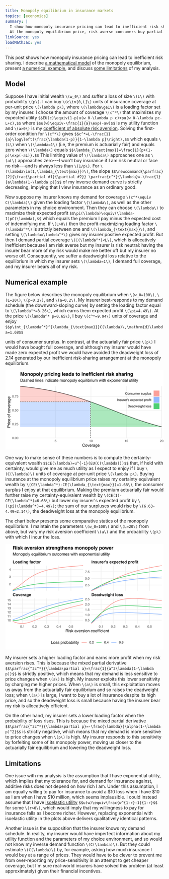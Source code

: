 ```yaml
---
title: Monopoly equilibrium in insurance markets
topics: [economics]
summary: |
  I show how monopoly insurance pricing can lead to inefficient risk sharing.
  At the monopoly equilibrium price, risk averse consumers buy partial coverage only, which is allocatively inefficient if the insurer is risk neutral.
linkSource: yes
loadMathJax: yes
---
```


This post shows how monopoly insurance pricing can lead to inefficient risk sharing.
I describe [a mathematical model](#model) of the monopoly equilibrium, present [a numerical example](#numerical-example), and discuss [some limitations](#limitations) of my analysis.

## Model

Suppose I have initial wealth `\(w_0\)` and suffer a loss of size `\(L\)` with probability `\(p\)`.
I can buy `\(c\in[0,L]\)` units of insurance coverage at per-unit price `\(\lambda p\)`, where `\(\lambda\ge1\)` is a loading factor set by my insurer.
I choose the amount of coverage `\(c^*\)` that maximizes my expected utility
`$$EU(c)\equiv(1-p)u(w_0-\lambda p c)+pu(w_0-\lambda pc-L+c),$$`
where
`$$u(w)\equiv-\frac{1}{a}\exp(-aw)$$`
is my utility function and `\(a>0\)` is my [coefficient of absolute risk aversion](https://en.wikipedia.org/wiki/Risk_aversion#Absolute_risk_aversion).
Solving the first-order condition for `\(c^*\)` gives
`$$c^*=L-\frac{1}{a}\log\left(\frac{\lambda(1-p)}{1-\lambda p}\right),$$`
which equals `\(L\)` when `\(\lambda=1\)` (i.e, the premium is actuarially fair) and equals zero when `\(\lambda\)` equals
`$$\lambda_{\text{max}}=\frac{1}{p+(1-p)\exp(-aL)}.$$`
This limiting value of `\(\lambda\)` approaches one as `\(aL\)` approaches zero---I won't buy insurance if I am risk neutral or face no risk---and is always less than `\(1/p\)`.
For `\(\lambda\in(1,\lambda_{\text{max}})\)`, the slope
`$$\newcommand{\parfrac}[2]{\frac{\partial #1}{\partial #2}}
\parfrac{c^*}{\lambda}=-\frac{1}{a\lambda(1-\lambda p)}$$`
of my inverse demand curve is strictly decreasing, implying that I view insurance as an ordinary good.

Now suppose my insurer knows my demand for coverage `\(c^*\equiv C(\lambda)\)` given the loading factor `\(\lambda\)`, as well as the other parameters in my choice environment.
Then they can choose `\(\lambda\)` to maximize their expected profit
`$$\pi(\lambda)\equiv(\lambda-1)pC(\lambda),$$`
which equals the premium I pay minus the expected cost of indemnifying me.
If `\(L>0\)` then the profit-maximizing loading factor `\(\lambda^*\)` is strictly between one and `\(\lambda_{\text{max}}\)`, and setting `\(\lambda=\lambda^*\)` gives my insurer positive expected profit.
But then I demand partial coverage `\(C(\lambda^*)<L\)`, which is allocatively inefficient because I am risk averse but my insurer is risk neutral: having the insurer bear more of my risk would make me better off but my insurer no worse off.
Consequently, we suffer a deadweight loss relative to the equilibrium in which my insurer sets `\(\lambda=1\)`, I demand full coverage, and my insurer bears all of my risk.

## Numerical example

The figure below describes the monopoly equilibrium when `\(w_0=100\)`, `\(L=20\)`, `\(p=0.2\)`, and `\(a=0.2\)`.
My insurer best-responds to my demand schedule (the downward-sloping curve) by setting the loading factor equal to `\(\lambda^*=3.26\)`, which earns them expected profit `\(\pi=4.49\)`.
At the price `\(\lambda^* p=0.65\)`, I buy `\(c^*=9.94\)` units of coverage and enjoy
`$$p\int_{\lambda^*}^{\lambda_{\text{max}}}C(\lambda)\,\mathrm{d}\lambda=1.68$$`

units of consumer surplus.
In contrast, at the actuarially fair price `\(p\)` I would have bought full coverage, and although my insurer would have made zero expected profit we would have avoided the deadweight loss of 2.14 generated by our inefficient risk-sharing arrangement at the monopoly equilibrium.

![](figures/example-1.svg)

One way to make sense of these numbers is to compute the certainty-equivalent wealth
`$$CE(\lambda)=u^{-1}(EU(C(\lambda)))$$`
that, if held with certainty, would give me as much utility as I expect to enjoy if I buy `\(C(\lambda)\)` units of coverage at per-unit price `\(\lambda p\)`.
Buying insurance at the monopoly equilibrium price raises my certainty equivalent wealth by `\(CE(\lambda^*)-CE(\lambda_{\text{max}})=1.68\)`, the consumer surplus I enjoy at that equilibrium.
Making the premium actuarially fair would further raise my certainty-equivalent wealth by `\(CE(1)-CE(\lambda^*)=6.63\)` but lower my insurer's expected profit by `\(\pi(\lambda^*)=4.49\)`; the sum of our surpluses would rise by `\(6.63-4.49=2.14\)`, the deadweight loss at the monopoly equilibrium.

The chart below presents some comparative statics of the monopoly equilibrium.
I maintain the parameters `\(w_0=100\)` and `\(L=20\)` from above, but vary my risk aversion coefficient `\(a\)` and the probability `\(p\)` with which I incur the loss.

![](figures/equilibria-1.svg)

My insurer sets a higher loading factor and earns more profit when my risk aversion rises.
This is because the mixed partial derivative
`$$\parfrac{^2c^*}{\lambda\partial a}=\frac{1}{a^2\lambda(1-\lambda p)}$$`
is strictly positive, which means that my demand is less sensitive to price changes when `\(a\)` is high.
My insurer exploits this lower sensitivity by charging me higher prices.
When `\(a\)` is small, this exploitation moves us away from the actuarially fair equilibrium and so raises the deadweight loss; when `\(a\)` is large, I want to buy a lot of insurance despite its high price, and so the deadweight loss is small because having the insurer bear my risk is allocatively efficient.

On the other hand, my insurer sets a lower loading factor when the probability of loss rises.
This is because the mixed partial derivative
`$$\parfrac{^2c^*}{\lambda\partial p}=-\frac{\lambda}{\alpha(1-\lambda p)^2}$$`
is strictly negative, which means that my demand is more sensitive to price changes when `\(p\)` is high.
My insurer responds to this sensitivity by forfeiting some of its monopoly power, moving us closer to the actuarially fair equilibrium and lowering the deadweight loss.

## Limitations

One issue with my analysis is the assumption that I have exponential utility, which implies that my tolerance for, and demand for insurance against, additive risks does not depend on how rich I am.
Under this assumption, I am equally willing to pay for insurance to avoid a \$10 loss when I have \$10 as I am when I have \$10 million, which seems implausible.
I could instead assume that I have [isoelastic utility](https://en.wikipedia.org/wiki/Isoelastic_utility)
`$$u(w)\equiv\frac{w^{1-r}-1}{1-r}$$`
for some `\(r>0\)`, which would imply that my willingness to pay for insurance falls as I become richer.
However, replacing exponential with isoelastic utility in the plots above delivers qualitatively identical patterns.

Another issue is the supposition that the insurer knows my demand schedule.
In reality, my insurer would have imperfect information about my utility function and the parameters of my choice environment, and so would not know my inverse demand function `\(C(\lambda)\)`.
But they could estimate `\(C(\lambda)\)` by, for example, asking how much insurance I would buy at a range of prices.
They would have to be clever to prevent me from over-reporting my price-sensitivity in an attempt to get cheaper coverage, but I'm sure real-world insurers have solved this problem (at least approximately) given their financial incentives.


